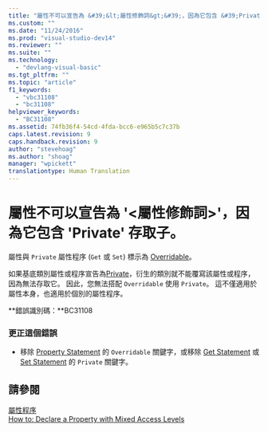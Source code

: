 ```yaml
---
title: "屬性不可以宣告為 &#39;&lt;屬性修飾詞&gt;&#39;，因為它包含 &#39;Private&#39; 存取子。 | Microsoft Docs"
ms.custom: ""
ms.date: "11/24/2016"
ms.prod: "visual-studio-dev14"
ms.reviewer: ""
ms.suite: ""
ms.technology: 
  - "devlang-visual-basic"
ms.tgt_pltfrm: ""
ms.topic: "article"
f1_keywords: 
  - "vbc31108"
  - "bc31108"
helpviewer_keywords: 
  - "BC31108"
ms.assetid: 74fb36f4-54cd-4fda-bcc6-e965b5c7c37b
caps.latest.revision: 9
caps.handback.revision: 9
author: "stevehoag"
ms.author: "shoag"
manager: "wpickett"
translationtype: Human Translation
---
```

# 屬性不可以宣告為 &#39;&lt;屬性修飾詞&gt;&#39;，因為它包含 &#39;Private&#39; 存取子。
屬性與 `Private` 屬性程序 \(`Get` 或 `Set`\) 標示為 [Overridable](../../visual-basic/language-reference/modifiers/overridable.md)。  
  
 如果基底類別屬性或程序宣告為[Private](../../visual-basic/language-reference/modifiers/private.md)，衍生的類別就不能覆寫該屬性或程序，因為無法存取它。 因此，您無法搭配 `Overridable` 使用 `Private`。 這不僅適用於屬性本身，也適用於個別的屬性程序。  
  
 **錯誤識別碼：**BC31108  
  
### 更正這個錯誤  
  
-   移除 [Property Statement](../../visual-basic/language-reference/statements/property-statement.md) 的 `Overridable` 關鍵字，或移除 [Get Statement](../../visual-basic/language-reference/statements/get-statement.md) 或 [Set Statement](../../visual-basic/language-reference/statements/set-statement.md) 的 `Private` 關鍵字。  
  
## 請參閱  
 [屬性程序](../../visual-basic/programming-guide/language-features/procedures/property-procedures.md)   
 [How to: Declare a Property with Mixed Access Levels](../../visual-basic/programming-guide/language-features/procedures/how-to-declare-a-property-with-mixed-access-levels.md)
